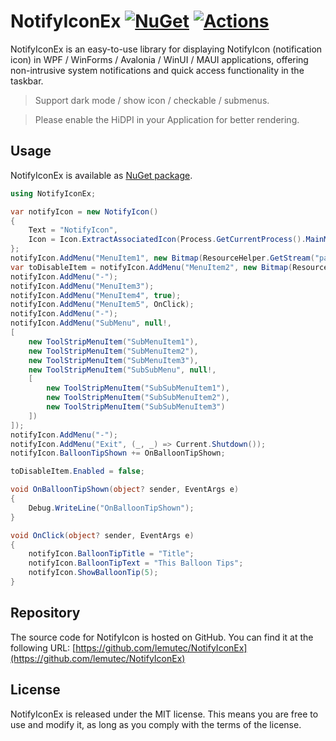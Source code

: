 # NotifyIconEx [![NuGet](https://img.shields.io/nuget/v/NotifyIconEx.svg)](https://nuget.org/packages/NotifyIconEx) [![Actions](https://github.com/lemutec/NotifyIconEx/actions/workflows/library.nuget.yml/badge.svg)](https://github.com/lemutec/NotifyIconEx/actions/workflows/library.nuget.yml)

NotifyIconEx is an easy-to-use library for displaying NotifyIcon (notification icon) in WPF / WinForms / Avalonia / WinUI / MAUI applications, offering non-intrusive system notifications and quick access functionality in the taskbar.

> Support dark mode / show icon / checkable / submenus.

> Please enable the HiDPI in your Application for better rendering.

## Usage

NotifyIconEx is available as [NuGet package](https://www.nuget.org/packages/NotifyIconEx).

```csharp
using NotifyIconEx;

var notifyIcon = new NotifyIcon()
{
    Text = "NotifyIcon",
    Icon = Icon.ExtractAssociatedIcon(Process.GetCurrentProcess().MainModule?.FileName!)!
};
notifyIcon.AddMenu("MenuItem1", new Bitmap(ResourceHelper.GetStream("pack://application:,,,/Assets/Images/Lock.png")));
var toDisableItem = notifyIcon.AddMenu("MenuItem2", new Bitmap(ResourceHelper.GetStream("pack://application:,,,/Assets/Images/Lock.png")));
notifyIcon.AddMenu("-");
notifyIcon.AddMenu("MenuItem3");
notifyIcon.AddMenu("MenuItem4", true);
notifyIcon.AddMenu("MenuItem5", OnClick);
notifyIcon.AddMenu("-");
notifyIcon.AddMenu("SubMenu", null!,
[
    new ToolStripMenuItem("SubMenuItem1"),
    new ToolStripMenuItem("SubMenuItem2"),
    new ToolStripMenuItem("SubMenuItem3"),
    new ToolStripMenuItem("SubSubMenu", null!,
    [
        new ToolStripMenuItem("SubSubMenuItem1"),
        new ToolStripMenuItem("SubSubMenuItem2"),
        new ToolStripMenuItem("SubSubMenuItem3")
    ])
]);
notifyIcon.AddMenu("-");
notifyIcon.AddMenu("Exit", (_, _) => Current.Shutdown());
notifyIcon.BalloonTipShown += OnBalloonTipShown;

toDisableItem.Enabled = false;

void OnBalloonTipShown(object? sender, EventArgs e)
{
    Debug.WriteLine("OnBalloonTipShown");
}

void OnClick(object? sender, EventArgs e)
{
    notifyIcon.BalloonTipTitle = "Title";
    notifyIcon.BalloonTipText = "This Balloon Tips";
    notifyIcon.ShowBalloonTip(5);
}
```

## Repository

The source code for NotifyIcon is hosted on GitHub. You can find it at the following URL: [https://github.com/lemutec/NotifyIconEx](https://github.com/lemutec/NotifyIconEx)

## License

NotifyIconEx is released under the MIT license. This means you are free to use and modify it, as long as you comply with the terms of the license.
